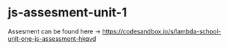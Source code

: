 # js-assesment-unit-1

Assesment can be found here -> https://codesandbox.io/s/lambda-school-unit-one-js-assessment-hkqvd
